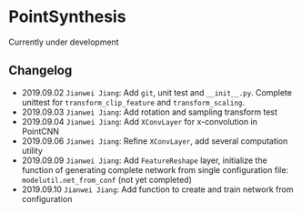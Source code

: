 # PointSynthesis

Currently under development

## Changelog

- 2019.09.02 `Jianwei Jiang`: Add `git`, unit test and `__init__.py`. Complete unittest for `transform_clip_feature` and `transform_scaling`.
- 2019.09.03 `Jianwei Jiang`: Add rotation and sampling transform test
- 2019.09.04 `Jianwei Jiang`: Add `XConvLayer` for x-convolution in PointCNN
- 2019.09.06 `Jianwei Jiang`: Refine `XConvLayer`, add several computation utility
- 2019.09.09 `Jianwei Jiang`: Add `FeatureReshape` layer, initialize the function of generating complete network from 
single configuration file: `modelutil.net_from_conf` (not yet completed)
- 2019.09.10 `Jianwei Jiang`: Add function to create and train network from configuration